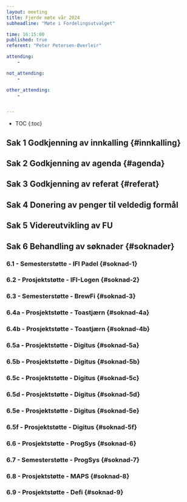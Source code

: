 ```yaml
---
layout: meeting
title: Fjerde møte vår 2024
subheadline: "Møte i Fordelingsutvalget"

time: 16:15:00
published: true
referent: "Peter Petersen-Øverleir"

attending:
    - 

not_attending:
    -

other_attending:
    -


---
```


* TOC
{:toc}


## Sak 1 Godkjenning av innkalling {#innkalling}
## Sak 2 Godkjenning av agenda {#agenda}
## Sak 3 Godkjenning av referat {#referat}
## Sak 4 Donering av penger til veldedig formål
## Sak 5 Videreutvikling av FU
## Sak 6 Behandling av søknader {#soknader}
### 6.1 - Semesterstøtte - IFI Padel  {#soknad-1}
### 6.2 - Prosjektstøtte - IFI-Logen {#soknad-2}
### 6.3 - Semesterstøtte - BrewFi {#soknad-3}
### 6.4a - Prosjektstøtte - Toastjærn {#soknad-4a}
### 6.4b - Prosjektstøtte - Toastjærn {#soknad-4b}

### 6.5a - Prosjektstøtte - Digitus {#soknad-5a}
### 6.5b - Prosjektstøtte - Digitus {#soknad-5b}
### 6.5c - Prosjektstøtte - Digitus {#soknad-5c}
### 6.5d - Prosjektstøtte - Digitus {#soknad-5d}
### 6.5e - Prosjektstøtte - Digitus {#soknad-5e}
### 6.5f - Prosjektstøtte - Digitus {#soknad-5f}

### 6.6 - Prosjektstøtte - ProgSys {#soknad-6}
### 6.7 - Semesterstøtte - ProgSys {#soknad-7}
### 6.8 - Prosjektstøtte - MAPS {#soknad-8}
### 6.9 - Prosjektstøtte - Defi {#soknad-9}

